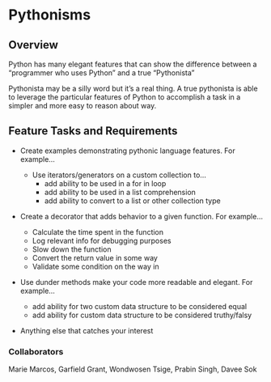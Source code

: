 # Pythonisms

## Overview

Python has many elegant features that can show the difference between a “programmer who uses Python” and a true “Pythonista”

Pythonista may be a silly word but it’s a real thing. A true pythonista is able to leverage the particular features of Python to accomplish a task in a simpler and more easy to reason about way.

## Feature Tasks and Requirements

- Create examples demonstrating pythonic language features. For example…

  - Use iterators/generators on a custom collection to…
    - add ability to be used in a for in loop
    - add ability to be used in a list comprehension
    - add ability to convert to a list or other collection type

- Create a decorator that adds behavior to a given function. For example…

  - Calculate the time spent in the function
  - Log relevant info for debugging purposes
  - Slow down the function
  - Convert the return value in some way
  - Validate some condition on the way in

- Use dunder methods make your code more readable and elegant. For example…

  - add ability for two custom data structure to be considered equal
  - add ability for custom data structure to be considered truthy/falsy

- Anything else that catches your interest

### Collaborators

Marie Marcos, Garfield Grant, Wondwosen Tsige, Prabin Singh, Davee Sok

